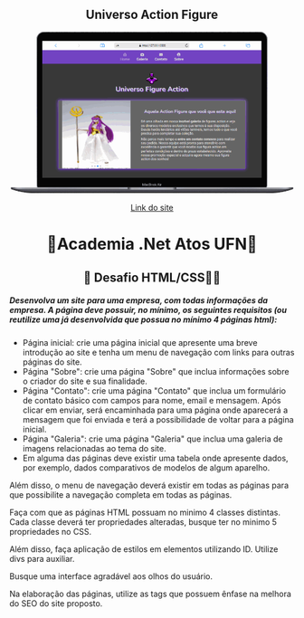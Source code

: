 <div>
  <div align="center">
    <h2 align="center"> Universo Action Figure </h2>
    <img src="./screen.gif" style="width: 500px" />
    <p>
    <a href="https://universo-action-figures.vercel.app/">Link do site</a>
    </p>
    <h1>🚀Academia .Net Atos UFN🚀</h1>
  </div>
  <h2 align="center">🚀 Desafio HTML/CSS🧑‍🎓</h2>  
  <h5>
    Desenvolva um site para uma empresa, com todas informações da empresa. A
    página deve possuir, no mínimo, os seguintes requisitos (ou reutilize uma já
    desenvolvida que possua no mínimo 4 páginas html):
  </h5>
  <ul>
    <li>
      Página inicial: crie uma página inicial que apresente uma breve introdução
      ao site e tenha um menu de navegação com links para outras páginas do
      site.
    </li>
    <li>
      Página "Sobre": crie uma página "Sobre" que inclua informações sobre o
      criador do site e sua finalidade.
    </li>
    <li>
      Página "Contato": crie uma página "Contato" que inclua um formulário de
      contato básico com campos para nome, email e mensagem. Após clicar em
      enviar, será encaminhada para uma página onde aparecerá a mensagem que foi
      enviada e terá a possibilidade de voltar para a página inicial.
    </li>
    <li>
      Página "Galeria": crie uma página "Galeria" que inclua uma galeria de
      imagens relacionadas ao tema do site.
    </li>
    <li>
      Em alguma das páginas deve existir uma tabela onde apresente dados, por
      exemplo, dados comparativos de modelos de algum aparelho.
    </li>
  </ul>
  <p>
    Além disso, o menu de navegação deverá existir em todas as páginas para que
    possibilite a navegação completa em todas as páginas.
  </p>
  <p>
    Faça com que as páginas HTML possuam no minimo 4 classes distintas. Cada
    classe deverá ter propriedades alteradas, busque ter no minimo 5
    propriedades no CSS.
  </p>
  <p>
    Além disso, faça aplicação de estilos em elementos utilizando ID. Utilize
    divs para auxiliar.
  </p>
  <p>Busque uma interface agradável aos olhos do usuário.</p>
  <p>
    Na elaboração das páginas, utilize as tags que possuem ênfase na melhora do
    SEO do site proposto.
  </p>
</div>
